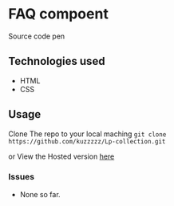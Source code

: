 # FAQ compoent
Source code pen

## Technologies used
- HTML
- CSS



## Usage
Clone The repo to your local maching 
`git clone https://github.com/kuzzzzz/Lp-collection.git`

or View the Hosted version [here](https://kuzzzzz.github.io/Lp-collection/util/faq-component/index.html)

### Issues
- None so far.